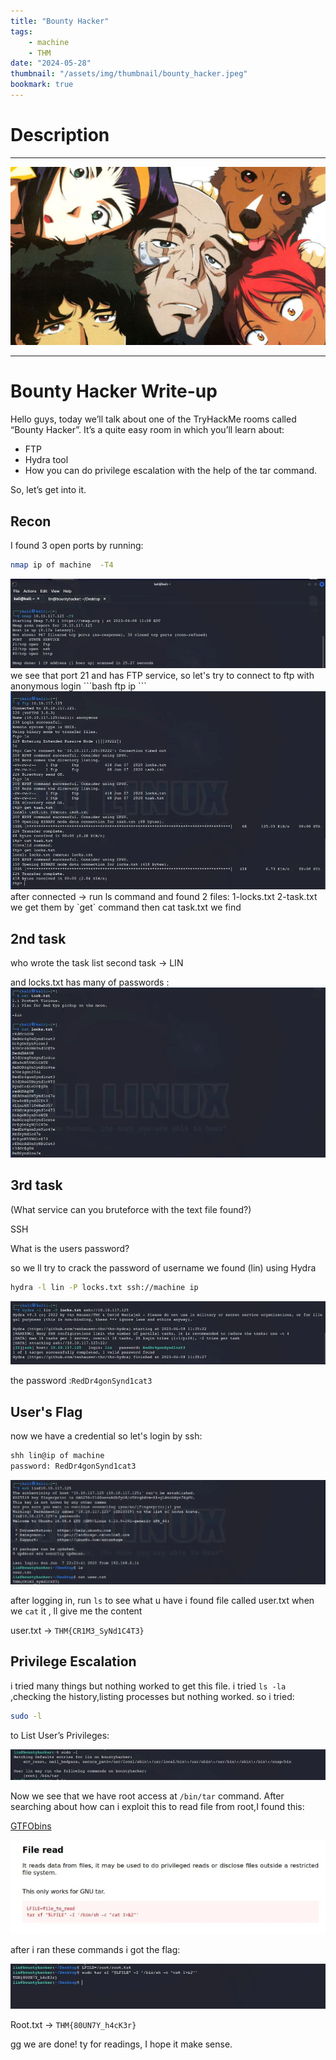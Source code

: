 ```yaml
---
title: "Bounty Hacker"
tags:
    - machine
    - THM
date: "2024-05-28"
thumbnail: "/assets/img/thumbnail/bounty_hacker.jpeg"
bookmark: true
---
```


# Description
---

<img src="/assets/img/thumbnail/bounty_hacker.jpeg" alt="Bounty Hacker">

---

# Bounty Hacker Write-up

Hello guys, today we’ll talk about one of the TryHackMe rooms called “Bounty Hacker”. It’s a quite easy room in which you’ll learn about:

- FTP
- Hydra tool
- How you can do privilege escalation with the help of the tar command.

So, let’s get into it.

## Recon

I found 3 open ports by running:

```bash
nmap ip of machine  -T4
```
<img src="/assets/img/machines/bounty_hacker/nmap.jpg" alt="Bounty Hacker">
we see that port 21  and has FTP service, so let's try to connect to ftp with anonymous login
```bash
ftp ip
```
<img src="/assets/img/machines/bounty_hacker/ftp.jpg" alt="Bounty Hacker">
after connected -> run ls command and  found 2 files:
1-locks.txt
2-task.txt
we get them by `get` command then cat task.txt we find

## 2nd task

who wrote the task list
second task → LIN

and locks.txt has many of passwords :
<img src="/assets/img/machines/bounty_hacker/pass.jpg" alt="Bounty Hacker">

## 3rd task 
(What service can you bruteforce with the text file found?)

SSH

What is the users password?

so we ll try to crack the password of username we found (lin) using Hydra
```bash
hydra -l lin -P locks.txt ssh://machine ip 
```
<img src="/assets/img/machines/bounty_hacker/hydra.jpg" alt="Bounty Hacker">

the password :`RedDr4gonSynd1cat3`

## User's Flag

now we have a credential so let's login by ssh:
```bash
shh lin@ip of machine
password: RedDr4gonSynd1cat3
```
<img src="/assets/img/machines/bounty_hacker/user.jpg" alt="Bounty Hacker">

after logging in, run `ls` to see what u have
i found file called user.txt when we `cat` it , ll give me the content

user.txt → `THM{CR1M3_SyNd1C4T3}`

## Privilege Escalation

i tried many things but nothing worked to get this file.
i tried `ls -la` ,checking the history,listing processes but nothing worked. so i tried:
```bash
sudo -l
```
to List User’s Privileges:

<img src="/assets/img/machines/bounty_hacker/sudo.jpg" alt="Bounty Hacker">

Now we see that we have root access at `/bin/tar` command.
 After searching about how can i exploit this to read file from root,I found this:

<a href="https://gtfobins.github.io/gtfobins/tar/">GTFObins</a>


<img src="/assets/img/machines/bounty_hacker/gtf.jpg" alt="Bounty Hacker">

after i ran these commands i got the flag:

<img src="/assets/img/machines/bounty_hacker/flag.jpg" alt="Bounty Hacker">

Root.txt → `THM{80UN7Y_h4cK3r}`

gg we are done! ty for readings, I hope it make sense.
